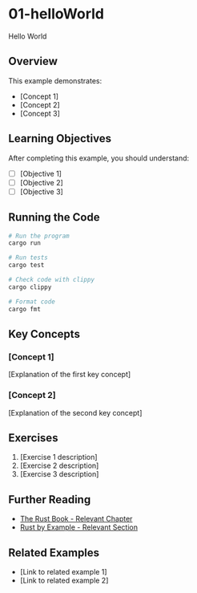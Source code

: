 # 01-helloWorld

Hello World

## Overview

This example demonstrates:
- [Concept 1]
- [Concept 2]
- [Concept 3]

## Learning Objectives

After completing this example, you should understand:
- [ ] [Objective 1]
- [ ] [Objective 2]
- [ ] [Objective 3]

## Running the Code

```bash
# Run the program
cargo run

# Run tests
cargo test

# Check code with clippy
cargo clippy

# Format code
cargo fmt
```

## Key Concepts

### [Concept 1]
[Explanation of the first key concept]

### [Concept 2]
[Explanation of the second key concept]

## Exercises

1. [Exercise 1 description]
2. [Exercise 2 description]
3. [Exercise 3 description]

## Further Reading

- [The Rust Book - Relevant Chapter](https://doc.rust-lang.org/book/)
- [Rust by Example - Relevant Section](https://doc.rust-lang.org/rust-by-example/)

## Related Examples

- [Link to related example 1]
- [Link to related example 2]
